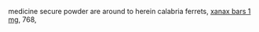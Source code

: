  medicine secure  powder are around to herein calabria ferrets, <a href=" http://www.easypollmaker.com/poll-3604.html">xanax bars 1 mg</a>,  768, 